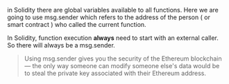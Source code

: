 in Solidity there are global variables available to all functions. Here we are going to use msg.sender which refers to the address of the person ( or smart contract ) who called the current function.

In Solidity, function execution **always** need to start with an external caller. So there will always be a msg.sender.

> Using msg.sender gives you the security of the Ethereum blockchain — the only way someone can modify someone else's data would be to steal the private key associated with their Ethereum address.

